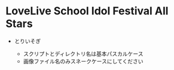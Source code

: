 # LoveLive School Idol Festival All Stars

* とりいそぎ

  * スクリプトとディレクトリ名は基本パスカルケース
  * 画像ファイル名のみスネークケースにしてください
